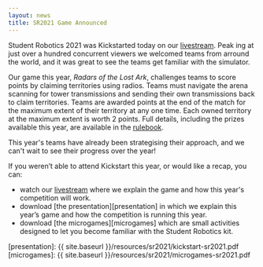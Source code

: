 ```yaml
---
layout: news
title: SR2021 Game Announced
---
```


Student Robotics 2021 was Kickstarted today on our [livestream][livestream]. Peak ing at just over a hundred concurrent viewers we welcomed teams from arround the world, and it was great to see the teams get familiar with the simulator.

Our game this year, _Radars of the Lost Ark_, challenges teams to score points by claiming territories using radios. Teams must navigate the arena scanning for tower transmissions and sending their own transmissions back to claim territories. Teams are awarded points at the end of the match for the maximum extent of their territory at any one time. Each owned territory at the maximum extent is worth 2 points. Full details, including the prizes available this year, are available in the [rulebook][rules].

This year's teams have already been strategising their approach, and we can't wait to see their progress over the year!

If you weren’t able to attend Kickstart this year, or would like a recap, you can:

- watch our [livestream][livestream] where we explain the game and how this year's competition will work.
- download [the presentation][presentation] in which we explain this year’s game and how the competition is running this year.
- download [the microgames][microgames] which are small activities designed to let you become familiar with the Student Robotics kit.

[rules]: https://studentrobotics.org/docs/rules/
[livestream]: https://www.youtube.com/watch?v=cQOgo0Gh4iA
[presentation]: {{ site.baseurl }}/resources/sr2021/kickstart-sr2021.pdf
[microgames]: {{ site.baseurl }}/resources/sr2021/microgames-sr2021.pdf
